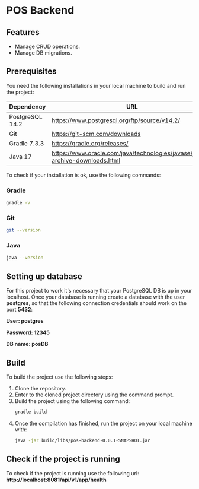 # POS Backend

## Features

- Manage CRUD operations.
- Manage DB migrations.

## Prerequisites

You need the following installations in your local machine to build and run the project:

| Dependency | URL |
| ------ | ------ |
|PostgreSQL 14.2|https://www.postgresql.org/ftp/source/v14.2/|
| Git | https://git-scm.com/downloads |
| Gradle 7.3.3 | https://gradle.org/releases/ |
| Java 17 | https://www.oracle.com/java/technologies/javase/jdk17-archive-downloads.html |

To check if your installation is ok, use the following commands:
### Gradle
```sh
gradle -v
```
### Git
```sh
git --version
```
### Java
```sh
java --version
```
## Setting up database
For this project to work it's necessary that your PostgreSQL DB is up in your localhost. Once your database is running create a database with the user **postgres**, so that the following connection credentials should work on the port **5432**:

**User: postgres**

**Password: 12345**

**DB name: posDB**

## Build

To build the project use the following steps:

1) Clone the repository.
2) Enter to the cloned project directory using the command prompt.
3) Build the project using the following command:
    ```sh
    gradle build
    ```
4) Once the compilation has finished, run the project on your local machine with:
    ```sh
    java -jar build/libs/pos-backend-0.0.1-SNAPSHOT.jar
    ```
## Check if the project is running
To check if the project is running use the following url:
**http://localhost:8081/api/v1/app/health**